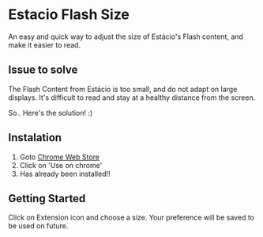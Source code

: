 # Estacio Flash Size
An easy and quick way to adjust the size of Estácio's Flash content, and make it easier to read.

## Issue to solve
The Flash Content from Estácio is too small, and do not adapt on large displays.
It's difficult to read and stay at a healthy distance from the screen.

So.. Here's the solution! :)

## Instalation 
1. Goto [Chrome Web Store](https://chrome.google.com/webstore/detail/kjokipgpljcoidilmaahgdejibepoakn)
2. Click on 'Use on chrome'
3. Has already been installed!!

## Getting Started
Click on Extension icon and choose a size.
Your preference will be saved to be used on future.